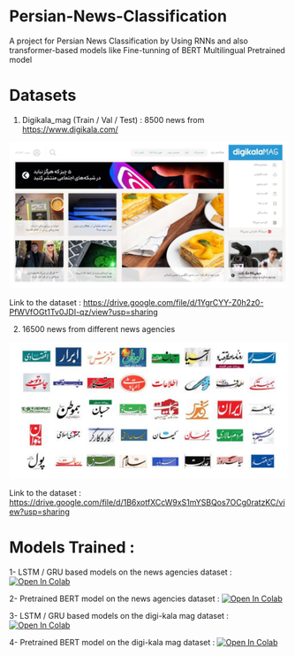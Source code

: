 # Persian-News-Classification
A project for Persian News Classification by Using RNNs and also transformer-based models like Fine-tunning of BERT Multilingual Pretrained model 

# Datasets

1. Digikala_mag (Train / Val / Test) : 8500 news from https://www.digikala.com/ 

![Screenshot](https://github.com/moeinheidari/Persian-News-Classification/blob/main/Datasets/digikala.png)

Link to the dataset : https://drive.google.com/file/d/1YgrCYY-Z0h2z0-PfWVfOGt1Tv0JDI-qz/view?usp=sharing

2. 16500 news from different news agencies

![Screenshot](https://github.com/moeinheidari/Persian-News-Classification/blob/main/Datasets/dataset2.png)

Link to the dataset : https://drive.google.com/file/d/1B6xotfXCcW9xS1mYSBQos7OCg0ratzKC/view?usp=sharing

# Models Trained :

1- LSTM / GRU based models on the news agencies dataset :
[![Open In Colab](https://colab.research.google.com/assets/colab-badge.svg)](https://colab.research.google.com/drive/1wBwQhByhb3V_BW35XgIg78U1fBX1y3vH?usp=sharing)

2- Pretrained BERT model on the news agencies dataset :
[![Open In Colab](https://colab.research.google.com/assets/colab-badge.svg)](https://colab.research.google.com/drive/1NfnhcAcWBToCy7Aiw6VbM3rhToR4AdKJ?usp=sharing)

3- LSTM / GRU based models on the digi-kala mag dataset :
 [![Open In Colab](https://colab.research.google.com/assets/colab-badge.svg)](https://colab.research.google.com/drive/1M4XOIj4B-X7aY2GrgHz6qsr8Th4r4gzo?usp=sharing)

4- Pretrained BERT model on the digi-kala mag dataset :
[![Open In Colab](https://colab.research.google.com/assets/colab-badge.svg)](https://colab.research.google.com/drive/1VNUOshRO37zWWBDldnmG1TG7VoMEgKtT?usp=sharing)
